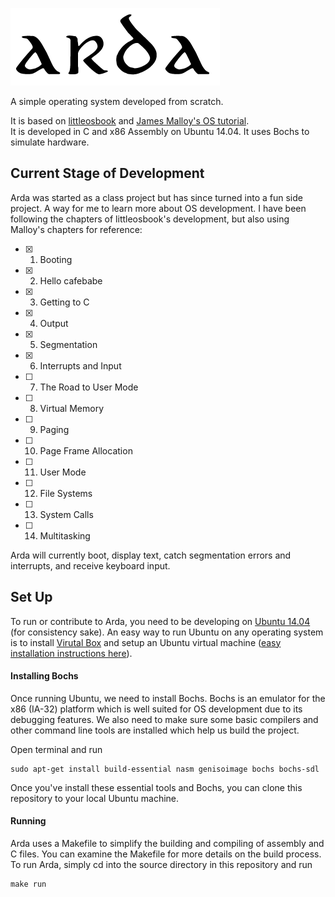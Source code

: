 ![Arda](/images/arda.png)  

A simple operating system developed from scratch.  

It is based on [littleosbook](http://littleosbook.github.io) and [James Malloy's OS tutorial](http://web.archive.org/web/20101019051118/http://www.jamesmolloy.co.uk/tutorial_html/index.html).  
It is developed in C and x86 Assembly on Ubuntu 14.04. It uses Bochs to simulate hardware.

## Current Stage of Development

Arda was started as a class project but has since turned into a fun side project. A way for me to learn more about OS development. I have been following the chapters of littleosbook's development, but also using Malloy's chapters for reference:

- [X] 1. Booting
- [X] 2. Hello cafebabe
- [X] 3. Getting to C
- [X] 4. Output
- [X] 5. Segmentation
- [X] 6. Interrupts and Input
- [ ] 7. The Road to User Mode
- [ ] 8. Virtual Memory
- [ ] 9. Paging
- [ ] 10. Page Frame Allocation
- [ ] 11. User Mode
- [ ] 12. File Systems
- [ ] 13. System Calls
- [ ] 14. Multitasking

Arda will currently boot, display text, catch segmentation errors and interrupts, and receive keyboard input.

## Set Up

To run or contribute to Arda, you need to be developing on [Ubuntu 14.04](http://releases.ubuntu.com/14.04/) (for consistency sake). An easy way to run Ubuntu on any operating system is to install [Virutal Box](https://www.virtualbox.org/wiki/Downloads) and setup an Ubuntu virtual machine ([easy installation instructions here](http://linus.nci.nih.gov/bdge/installUbuntu.html)).

#### Installing Bochs

Once running Ubuntu, we need to install Bochs. Bochs is an emulator for the x86 (IA-32) platform which is well suited for OS development due to its debugging features. We also need to make sure some basic compilers and other command line tools are installed which help us build the project.

Open terminal and run

```
sudo apt-get install build-essential nasm genisoimage bochs bochs-sdl
```

Once you've install these essential tools and Bochs, you can clone this repository to your local Ubuntu machine.

#### Running
Arda uses a Makefile to simplify the building and compiling of assembly and C files. You can examine the Makefile for more details on the build process.  
To run Arda, simply cd into the source directory in this repository and run

```
make run
```

